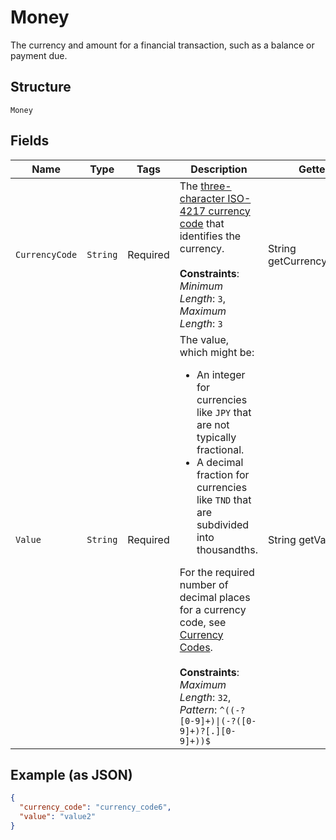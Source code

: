 
# Money

The currency and amount for a financial transaction, such as a balance or payment due.

## Structure

`Money`

## Fields

| Name | Type | Tags | Description | Getter | Setter |
|  --- | --- | --- | --- | --- | --- |
| `CurrencyCode` | `String` | Required | The [three-character ISO-4217 currency code](/api/rest/reference/currency-codes/) that identifies the currency.<br><br>**Constraints**: *Minimum Length*: `3`, *Maximum Length*: `3` | String getCurrencyCode() | setCurrencyCode(String currencyCode) |
| `Value` | `String` | Required | The value, which might be:<ul><li>An integer for currencies like `JPY` that are not typically fractional.</li><li>A decimal fraction for currencies like `TND` that are subdivided into thousandths.</li></ul>For the required number of decimal places for a currency code, see [Currency Codes](/api/rest/reference/currency-codes/).<br><br>**Constraints**: *Maximum Length*: `32`, *Pattern*: `^((-?[0-9]+)\|(-?([0-9]+)?[.][0-9]+))$` | String getValue() | setValue(String value) |

## Example (as JSON)

```json
{
  "currency_code": "currency_code6",
  "value": "value2"
}
```

